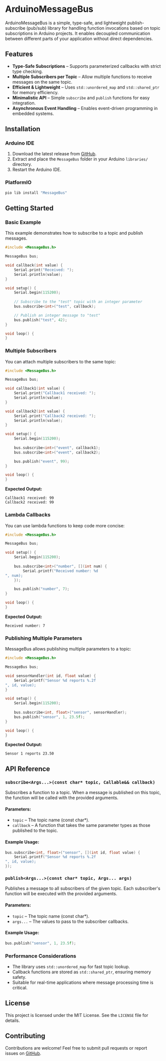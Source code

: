 
# ArduinoMessageBus

ArduinoMessageBus is a simple, type-safe, and lightweight publish-subscribe (pub/sub) library for handling function invocations based on topic subscriptions in Arduino projects. It enables decoupled communication between different parts of your application without direct dependencies.

## Features
- **Type-Safe Subscriptions** – Supports parameterized callbacks with strict type checking.
- **Multiple Subscribers per Topic** – Allow multiple functions to receive messages on the same topic.
- **Efficient & Lightweight** – Uses `std::unordered_map` and `std::shared_ptr` for memory efficiency.
- **Minimalistic API** – Simple `subscribe` and `publish` functions for easy integration.
- **Asynchronous Event Handling** – Enables event-driven programming in embedded systems.

## Installation
### Arduino IDE
1. Download the latest release from [GitHub](https://github.com/yourname/MessageBus).
2. Extract and place the `MessageBus` folder in your Arduino `libraries/` directory.
3. Restart the Arduino IDE.

### PlatformIO
```sh
pio lib install "MessageBus"
```

## Getting Started
### **Basic Example**
This example demonstrates how to subscribe to a topic and publish messages.

```cpp
#include <MessageBus.h>

MessageBus bus;

void callback(int value) {
    Serial.print("Received: ");
    Serial.println(value);
}

void setup() {
    Serial.begin(115200);
    
    // Subscribe to the "test" topic with an integer parameter
    bus.subscribe<int>("test", callback);

    // Publish an integer message to "test"
    bus.publish("test", 42);
}

void loop() {
}
```

### **Multiple Subscribers**
You can attach multiple subscribers to the same topic:

```cpp
#include <MessageBus.h>

MessageBus bus;

void callback1(int value) {
    Serial.print("Callback1 received: ");
    Serial.println(value);
}

void callback2(int value) {
    Serial.print("Callback2 received: ");
    Serial.println(value);
}

void setup() {
    Serial.begin(115200);
    
    bus.subscribe<int>("event", callback1);
    bus.subscribe<int>("event", callback2);

    bus.publish("event", 99);
}

void loop() {
}
```
**Expected Output:**
```
Callback1 received: 99
Callback2 received: 99
```

### **Lambda Callbacks**
You can use lambda functions to keep code more concise:

```cpp
#include <MessageBus.h>

MessageBus bus;

void setup() {
    Serial.begin(115200);
    
    bus.subscribe<int>("number", [](int num) {
        Serial.printf("Received number: %d
", num);
    });

    bus.publish("number", 7);
}

void loop() {
}
```
**Expected Output:**
```
Received number: 7
```

### **Publishing Multiple Parameters**
MessageBus allows publishing multiple parameters to a topic:

```cpp
#include <MessageBus.h>

MessageBus bus;

void sensorHandler(int id, float value) {
    Serial.printf("Sensor %d reports %.2f
", id, value);
}

void setup() {
    Serial.begin(115200);
    
    bus.subscribe<int, float>("sensor", sensorHandler);
    bus.publish("sensor", 1, 23.5f);
}

void loop() {
}
```
**Expected Output:**
```
Sensor 1 reports 23.50
```

## API Reference
### **`subscribe<Args...>(const char* topic, Callable&& callback)`**
Subscribes a function to a topic. When a message is published on this topic, the function will be called with the provided arguments.

#### Parameters:
- `topic` – The topic name (const char*).
- `callback` – A function that takes the same parameter types as those published to the topic.

#### Example Usage:
```cpp
bus.subscribe<int, float>("sensor", [](int id, float value) {
    Serial.printf("Sensor %d reports %.2f
", id, value);
});
```

### **`publish<Args...>(const char* topic, Args... args)`**
Publishes a message to all subscribers of the given topic. Each subscriber's function will be executed with the provided arguments.

#### Parameters:
- `topic` – The topic name (const char*).
- `args...` – The values to pass to the subscriber callbacks.

#### Example Usage:
```cpp
bus.publish("sensor", 1, 23.5f);
```

### **Performance Considerations**
- The library uses `std::unordered_map` for fast topic lookup.
- Callback functions are stored as `std::shared_ptr`, ensuring memory safety.
- Suitable for real-time applications where message processing time is critical.

## License
This project is licensed under the MIT License. See the `LICENSE` file for details.

## Contributing
Contributions are welcome! Feel free to submit pull requests or report issues on [GitHub](https://github.com/yourname/MessageBus).
